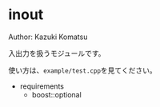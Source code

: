inout
=====

Author: Kazuki Komatsu

入出力を扱うモジュールです。

使い方は、`example/test.cpp`を見てください。

+ requirements
    - boost::optional

